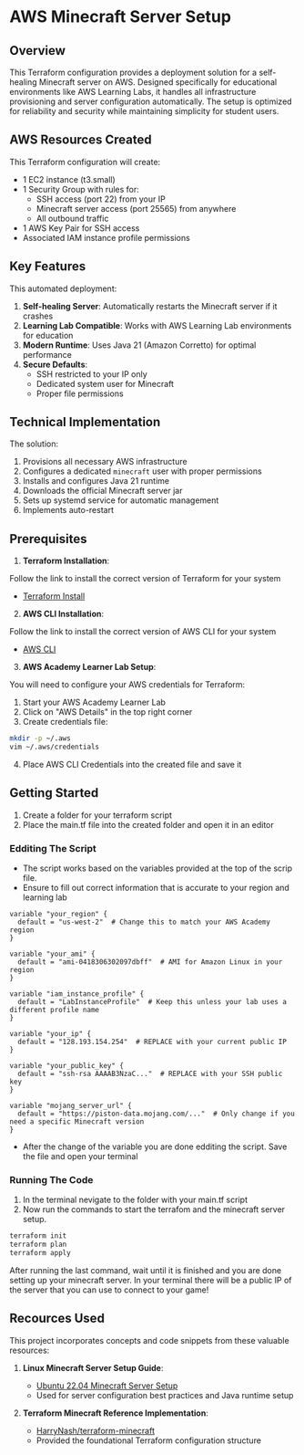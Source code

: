 # AWS Minecraft Server Setup

## Overview
This Terraform configuration provides a deployment solution for a self-healing Minecraft server on AWS. Designed specifically for educational environments like AWS Learning Labs, it handles all infrastructure provisioning and server configuration automatically. The setup is optimized for reliability and security while maintaining simplicity for student users.

## AWS Resources Created
This Terraform configuration will create:
- 1 EC2 instance (t3.small)
- 1 Security Group with rules for:
  - SSH access (port 22) from your IP
  - Minecraft server access (port 25565) from anywhere
  - All outbound traffic
- 1 AWS Key Pair for SSH access
- Associated IAM instance profile permissions

## Key Features
This automated deployment:
1. **Self-healing Server**: Automatically restarts the Minecraft server if it crashes
2. **Learning Lab Compatible**: Works with AWS Learning Lab environments for education
3. **Modern Runtime**: Uses Java 21 (Amazon Corretto) for optimal performance
4. **Secure Defaults**:
   - SSH restricted to your IP only
   - Dedicated system user for Minecraft
   - Proper file permissions

## Technical Implementation
The solution:
1. Provisions all necessary AWS infrastructure
2. Configures a dedicated `minecraft` user with proper permissions
3. Installs and configures Java 21 runtime
4. Downloads the official Minecraft server jar
5. Sets up systemd service for automatic management
6. Implements auto-restart


## Prerequisites

1. **Terraform Installation**:

Follow the link to install the correct version of Terraform for your system

- [Terraform Install](https://developer.hashicorp.com/terraform/tutorials/aws-get-started/install-cli)


2. **AWS CLI Installation**:

Follow the link to install the correct version of AWS CLI for your system

- [AWS CLI](https://docs.aws.amazon.com/cli/latest/userguide/getting-started-install.html)


3. **AWS Academy Learner Lab Setup**:

You will need to configure your AWS credentials for Terraform:
1. Start your AWS Academy Learner Lab
2. Click on "AWS Details" in the top right corner
3. Create credentials file:

```bash
mkdir -p ~/.aws
vim ~/.aws/credentials
```
4. Place AWS CLI Credentials into the created file and save it

## Getting Started

1. Create a folder for your terraform script
2. Place the main.tf file into the created folder and open it in an editor

### Edditing The Script

- The script works based on the variables provided at the top of the scrip file.
- Ensure to fill out correct information that is accurate to your region and learning lab

```hcl
variable "your_region" {
  default = "us-west-2"  # Change this to match your AWS Academy region
}

variable "your_ami" {
  default = "ami-0418306302097dbff"  # AMI for Amazon Linux in your region
}

variable "iam_instance_profile" {
  default = "LabInstanceProfile"  # Keep this unless your lab uses a different profile name
}

variable "your_ip" {
  default = "128.193.154.254"  # REPLACE with your current public IP
}

variable "your_public_key" {
  default = "ssh-rsa AAAAB3NzaC..."  # REPLACE with your SSH public key
}

variable "mojang_server_url" {
  default = "https://piston-data.mojang.com/..."  # Only change if you need a specific Minecraft version
}
```

- After the change of the variable you are done edditing the script. Save the file and open your terminal

### Running The Code

1. In the terminal nevigate to the folder with your main.tf script
2. Now run the commands to start the terrafom and the minecraft server setup.

```bash
terraform init
terraform plan
terraform apply
```
After running the last command, wait until it is finished and you are done setting up your minecraft server.
In your terminal there will be a public IP of the server that you can use to connect to your game!

## Recources Used
This project incorporates concepts and code snippets from these valuable resources:

1. **Linux Minecraft Server Setup Guide**:
   - [Ubuntu 22.04 Minecraft Server Setup](https://linuxconfig.org/ubuntu-22-04-minecraft-server-setup)
   - Used for server configuration best practices and Java runtime setup

2. **Terraform Minecraft Reference Implementation**:
   - [HarryNash/terraform-minecraft](https://github.com/HarryNash/terraform-minecraft)
   - Provided the foundational Terraform configuration structure







